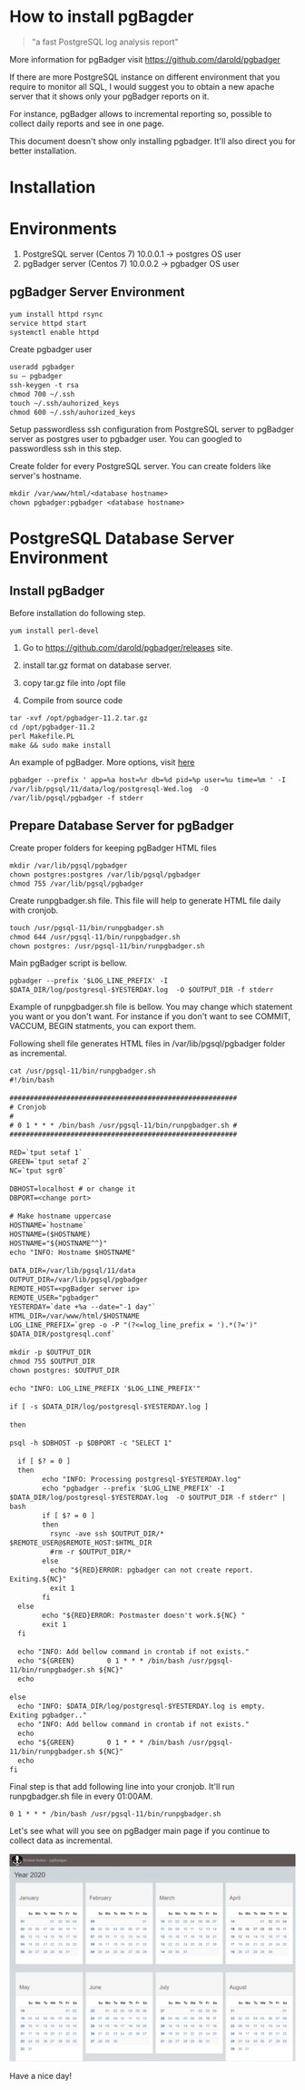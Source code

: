 # How to install pgBagder

>"a fast PostgreSQL log analysis report"

More information for pgBadger visit https://github.com/darold/pgbadger

If there are more PostgreSQL instance on different environment that you require to monitor all SQL, I would suggest you to obtain a new apache server that it shows only your pgBadger reports on it.

For instance, pgBadger allows to incremental reporting so, possible to collect daily reports and see in one page.

This document doesn't show only installing pgbadger. It'll also direct you for better installation.

# Installation

# Environments

1. PostgreSQL server (Centos 7) 10.0.0.1 -> postgres OS user 
2. pgBadger server (Centos 7) 10.0.0.2 -> pgbadger OS user

## pgBadger Server Environment

```
yum install httpd rsync
service httpd start
systemctl enable httpd
```

Create pgbadger user

```
useradd pgbadger
su – pgbadger
ssh-keygen -t rsa
chmod 700 ~/.ssh
touch ~/.ssh/auhorized_keys
chmod 600 ~/.ssh/auhorized_keys
```

Setup passwordless ssh configuration from PostgreSQL server to pgBadger server as postgres user to pgbadger user. You can googled to passwordless ssh in this step.

Create folder for every PostgreSQL server. You can create folders like server's hostname.

```
mkdir /var/www/html/<database hostname>
chown pgbadger:pgbadger <database hostname>
```

# PostgreSQL Database Server Environment

## Install pgBadger

Before installation do following step.

````
yum install perl-devel
````

1. Go to https://github.com/darold/pgbadger/releases site.

2. install tar.gz format on database server.

3. copy tar.gz file into /opt file

4. Compile from source code

````
tar -xvf /opt/pgbadger-11.2.tar.gz
cd /opt/pgbadger-11.2
perl Makefile.PL
make && sudo make install
````

An example of pgBadger. More options, visit [here](https://github.com/darold/pgbadger "Darold's Github page")

````
pgbadger --prefix ' app=%a host=%r db=%d pid=%p user=%u time=%m ' -I /var/lib/pgsql/11/data/log/postgresql-Wed.log  -O /var/lib/pgsql/pgbadger -f stderr
````

## Prepare Database Server for pgBadger

Create proper folders for keeping pgBadger HTML files

````
mkdir /var/lib/pgsql/pgbadger
chown postgres:postgres /var/lib/pgsql/pgbadger
chmod 755 /var/lib/pgsql/pgbadger
````

Create runpgbadger.sh file. This file will help to generate HTML file daily with cronjob. 

````
touch /usr/pgsql-11/bin/runpgbadger.sh
chmod 644 /usr/pgsql-11/bin/runpgbadger.sh
chown postgres: /usr/pgsql-11/bin/runpgbadger.sh
````

Main pgBadger script is bellow. 
````
pgbadger --prefix '$LOG_LINE_PREFIX' -I $DATA_DIR/log/postgresql-$YESTERDAY.log  -O $OUTPUT_DIR -f stderr
````

Example of runpgbadger.sh file is bellow. You may change which statement you want or you don't want. For instance if you don't want to see COMMIT, VACCUM, BEGIN statments, you can export them. 

Following shell file generates HTML files in /var/lib/pgsql/pgbadger folder as incremental. 

```
cat /usr/pgsql-11/bin/runpgbadger.sh
#!/bin/bash

########################################################
# Cronjob 					        					        				 #
# 0 1 * * * /bin/bash /usr/pgsql-11/bin/runpgbadger.sh #
########################################################

RED=`tput setaf 1`
GREEN=`tput setaf 2`
NC=`tput sgr0`

DBHOST=localhost # or change it
DBPORT=<change port>

# Make hostname uppercase
HOSTNAME=`hostname`
HOSTNAME=($HOSTNAME)
HOSTNAME="${HOSTNAME^^}"
echo "INFO: Hostname $HOSTNAME"

DATA_DIR=/var/lib/pgsql/11/data
OUTPUT_DIR=/var/lib/pgsql/pgbadger
REMOTE_HOST=<pgBadger server ip>
REMOTE_USER="pgbadger"
YESTERDAY=`date +%a --date="-1 day"`
HTML_DIR=/var/www/html/$HOSTNAME
LOG_LINE_PREFIX=`grep -o -P "(?<=log_line_prefix = ').*(?=')" $DATA_DIR/postgresql.conf`

mkdir -p $OUTPUT_DIR
chmod 755 $OUTPUT_DIR
chown postgres: $OUTPUT_DIR

echo "INFO: LOG_LINE_PREFIX '$LOG_LINE_PREFIX'"

if [ -s $DATA_DIR/log/postgresql-$YESTERDAY.log ]

then

psql -h $DBHOST -p $DBPORT -c "SELECT 1"

  if [ $? = 0 ]
  then
        echo "INFO: Processing postgresql-$YESTERDAY.log"
        echo "pgbadger --prefix '$LOG_LINE_PREFIX' -I $DATA_DIR/log/postgresql-$YESTERDAY.log  -O $OUTPUT_DIR -f stderr" | bash
        if [ $? = 0 ]
        then
          rsync -ave ssh $OUTPUT_DIR/* $REMOTE_USER@$REMOTE_HOST:$HTML_DIR
          #rm -r $OUTPUT_DIR/*
        else
          echo "${RED}ERROR: pgbadger can not create report. Exiting.${NC}"
          exit 1
        fi
  else
        echo "${RED}ERROR: Postmaster doesn't work.${NC} "
        exit 1
  fi

  echo "INFO: Add bellow command in crontab if not exists."
  echo "${GREEN}        0 1 * * * /bin/bash /usr/pgsql-11/bin/runpgbadger.sh ${NC}"
  echo

else
  echo "INFO: $DATA_DIR/log/postgresql-$YESTERDAY.log is empty. Exiting pgbadger.."
  echo "INFO: Add bellow command in crontab if not exists."
  echo
  echo "${GREEN}        0 1 * * * /bin/bash /usr/pgsql-11/bin/runpgbadger.sh ${NC}"
  echo
fi
```

Final step is that add following line into your cronjob. It'll run runpgbadger.sh file in every 01:00AM. 

````
0 1 * * * /bin/bash /usr/pgsql-11/bin/runpgbadger.sh
````

Let's see what will you see on pgBadger main page if you continue to collect data as incremental.

![](images/pgbadger_incremantal.PNG)

Have a nice day!
